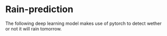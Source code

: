 # Rain-prediction
The following deep learning model makes use of pytorch to detect wether or not it will rain tomorrow.
